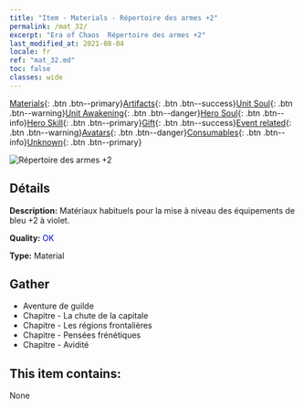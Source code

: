 ```yaml
---
title: "Item - Materials - Répertoire des armes +2"
permalink: /mat_32/
excerpt: "Era of Chaos  Répertoire des armes +2"
last_modified_at: 2021-08-04
locale: fr
ref: "mat_32.md"
toc: false
classes: wide
---
```

 [Materials](/ItemsFR/){: .btn .btn--primary}[Artifacts](/ItemsFR/Artifacts/){: .btn .btn--success}[Unit Soul](/ItemsFR/UnitSoul/){: .btn .btn--warning}[Unit Awakening](/ItemsFR/UnitAwakening/){: .btn .btn--danger}[Hero Soul](/ItemsFR/HeroSoul/){: .btn .btn--info}[Hero Skill](/ItemsFR/HeroSkill/){: .btn .btn--primary}[Gift](/ItemsFR/Gift/){: .btn .btn--success}[Event related](/ItemsFR/Events/){: .btn .btn--warning}[Avatars](/ItemsFR/Avatars/){: .btn .btn--danger}[Consumables](/ItemsFR/Consumables/){: .btn .btn--info}[Unknown](/ItemsFR/Unknown/){: .btn .btn--primary}

 ![Répertoire des armes +2](/images/t/i_cailiao_hexin1.png)

## Détails
 **Description:** Matériaux habituels pour la mise à niveau des équipements de bleu +2 à violet.

 **Quality:** <span style="color: #0000CD">OK</span>

 **Type:** Material

## Gather

*    Aventure de guilde 
*    Chapitre - La chute de la capitale 
*    Chapitre - Les régions frontalières 
*    Chapitre - Pensées frénétiques 
*    Chapitre - Avidité 

## This item contains:

  None

